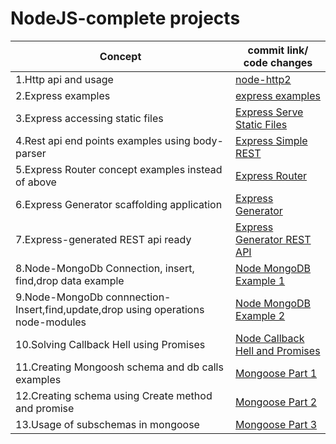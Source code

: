 
# NodeJS-complete projects  






Concept  | commit link/ code changes
-------- | -----
1.Http api and usage  | [node-http2](https://github.com/akhileshappala/NodeJS-project/commit/1c89645d5aaa0ccf1316ade631b0c17436168b23)
2.Express examples  | [express examples](https://github.com/akhileshappala/NodeJS-project/commit/cb6be52fdbaa8d1dc6865a857734045e972f255c)
3.Express accessing static files | [Express Serve Static Files](https://github.com/akhileshappala/NodeJS-project/commit/18fbb3eb41f90ad48870f1384064fc15c280d83e)
4.Rest api end points examples using body-parser |[Express Simple REST](https://github.com/akhileshappala/NodeJS-project/commit/e776fec22e7451789c6de02c89def7725815c512)
5.Express Router concept examples instead of above | [Express Router](https://github.com/akhileshappala/NodeJS-project/commit/20fd502b871c30178b4d40d9d6c8e3e77ce4f049)
6.Express Generator scaffolding application | [Express Generator](https://github.com/akhileshappala/NodeJS-project/commit/801deceb2677d95d190c6c8b61cdb105e08ee792)
7.Express-generated REST api ready | [Express Generator REST API](https://github.com/akhileshappala/NodeJS-project/commit/4aabcf99cca3ab4c4d66cf3e275e9cd41717c322)
8.Node-MongoDb Connection, insert, find,drop data example | [Node MongoDB Example 1](https://github.com/akhileshappala/NodeJS-project/commit/9873fdb5c301cb39f12f76990194bf7b39d57e37)
9.Node-MongoDb connnection- Insert,find,update,drop using operations node-modules| [Node MongoDB Example 2](https://github.com/akhileshappala/NodeJS-project/commit/8fa8945351048c73795c32353b193466f7fd261d)
10.Solving Callback Hell using Promises | [Node Callback Hell and Promises](https://github.com/akhileshappala/NodeJS-project/commit/0fb239404138cc54df35a673deae435d518ac7b3)
11.Creating Mongoosh schema and db calls examples| [Mongoose Part 1](https://github.com/akhileshappala/NodeJS-MongoDb-project/commit/d7fd9326c56f65492364090f0e0089feeb09290f)
12.Creating schema using Create method and promise | [Mongoose Part 2](https://github.com/akhileshappala/NodeJS-MongoDb-project/commit/f90616dd160948db37be5acc2dc613491bbd3db2)
13.Usage of subschemas in mongoose| [Mongoose Part 3](https://github.com/akhileshappala/NodeJS-MongoDb-project/commit/ba61c012a21c82e6f33d082458d5c353070eac43)
